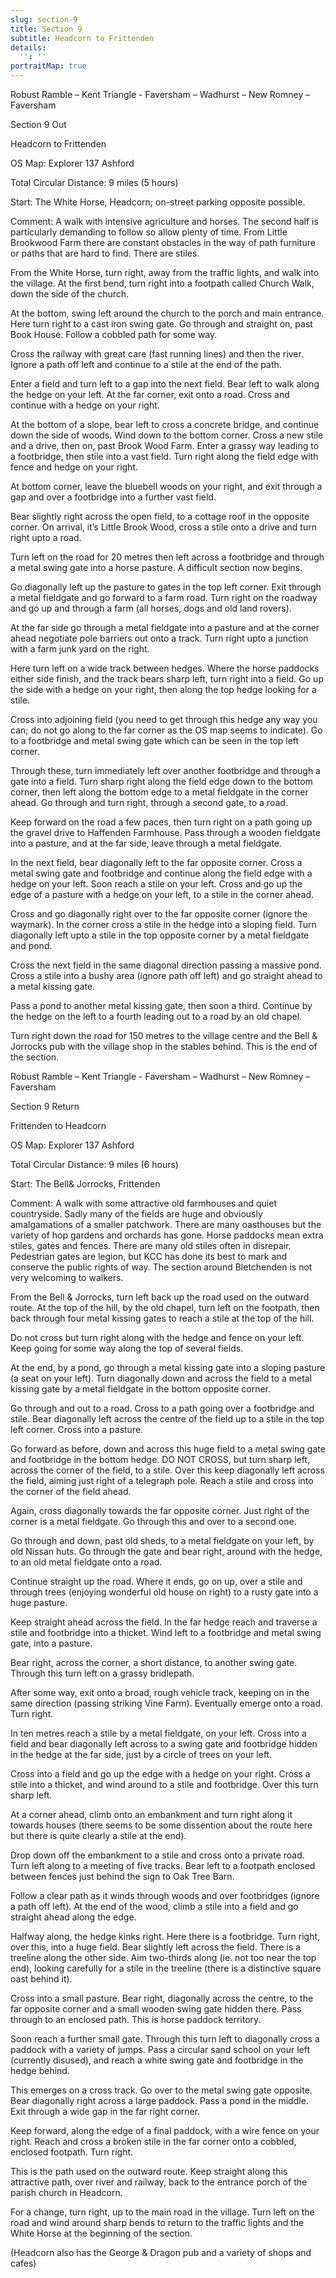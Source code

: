 ```yaml
---
slug: section-9
title: Section 9
subtitle: Headcorn to Frittenden
details:
  '': ''
portraitMap: true
---
```

Robust Ramble – Kent Triangle - Faversham – Wadhurst – New Romney – Faversham

Section 9 Out

Headcorn to Frittenden

OS Map: Explorer 137 Ashford

Total Circular Distance: 9 miles (5 hours)

Start: The White Horse, Headcorn; on-street parking opposite possible.

Comment: A walk with intensive agriculture and horses. The second half is particularly demanding to follow so allow plenty of time. From Little Brookwood Farm there are constant obstacles in the way of path furniture or paths that are hard to find. There are stiles.

From the White Horse, turn right, away from the traffic lights, and walk into the village. At the first bend, turn right into a footpath called Church Walk, down the side of the church.

At the bottom, swing left around the church to the porch and main entrance. Here turn right to a cast iron swing gate. Go through and straight on, past Book House. Follow a cobbled path for some way.

Cross the railway with great care (fast running lines) and then the river. Ignore a path off left and continue to a stile at the end of the path.

Enter a field and turn left to a gap into the next field. Bear left to walk along the hedge on your left. At the far corner, exit onto a road. Cross and continue with a hedge on your right.

At the bottom of a slope, bear left to cross a concrete bridge, and continue down the side of woods. Wind down to the bottom corner. Cross a new stile and a drive, then on, past Brook Wood Farm. Enter a grassy way leading to a footbridge, then stile into a vast field. Turn right along the field edge with fence and hedge on your right.

At bottom corner, leave the bluebell woods on your right, and exit through a gap and over a footbridge into a further vast field.

Bear slightly right across the open field, to a cottage roof in the opposite corner. On arrival, it’s Little Brook Wood, cross a stile onto a drive and turn right upto a road.

Turn left on the road for 20 metres then left across a footbridge and through a metal swing gate into a horse pasture. A difficult section now begins.

Go diagonally left up the pasture to gates in the top left corner. Exit through a metal fieldgate and go forward to a farm road. Turn right on the roadway and go up and through a farm (all horses, dogs and old land rovers).

At the far side go through a metal fieldgate into a pasture and at the corner ahead negotiate pole barriers out onto a track. Turn right upto a junction with a farm junk yard on the right.

Here turn left on a wide track between hedges. Where the horse paddocks either side finish, and the track bears sharp left, turn right into a field. Go up the side with a hedge on your right, then along the top hedge looking for a stile.

Cross into adjoining field (you need to get through this hedge any way you can; do not go along to the far corner as the OS map seems to indicate). Go to a footbridge and metal swing gate which can be seen in the top left corner.

Through these, turn immediately left over another footbridge and through a gate into a field. Turn sharp right along the field edge down to the bottom corner, then left along the bottom edge to a metal fieldgate in the corner ahead. Go through and turn right, through a second gate, to a road.

Keep forward on the road a few paces, then turn right on a path going up the gravel drive to Haffenden Farmhouse. Pass through a wooden fieldgate into a pasture, and at the far side, leave through a metal fieldgate.

In the next field, bear diagonally left to the far opposite corner. Cross a metal swing gate and footbridge and continue along the field edge with a hedge on your left. Soon reach a stile on your left. Cross and go up the edge of a pasture with a hedge on your left, to a stile in the corner ahead.

Cross and go diagonally right over to the far opposite corner (ignore the waymark). In the corner cross a stile in the hedge into a sloping field. Turn diagonally left upto a stile in the top opposite corner by a metal fieldgate and pond.

Cross the next field in the same diagonal direction passing a massive pond. Cross a stile into a bushy area (ignore path off left) and go straight ahead to a metal kissing gate.

Pass a pond to another metal kissing gate, then soon a third. Continue by the hedge on the left to a fourth leading out to a road by an old chapel.

Turn right down the road for 150 metres to the village centre and the Bell & Jorrocks pub with the village shop in the stables behind. This is the end of the section.

Robust Ramble – Kent Triangle - Faversham – Wadhurst – New Romney – Faversham

Section 9 Return

Frittenden to Headcorn

OS Map: Explorer 137 Ashford

Total Circular Distance: 9 miles (6 hours)

Start: The Bell& Jorrocks, Frittenden

Comment: A walk with some attractive old farmhouses and quiet countryside. Sadly many of the fields are huge and obviously amalgamations of a smaller patchwork. There are many oasthouses but the variety of hop gardens and orchards has gone. Horse paddocks mean extra stiles, gates and fences. There are many old stiles often in disrepair. Pedestrian gates are legion, but KCC has done its best to mark and conserve the public rights of way. The section around Bletchenden is not very welcoming to walkers.

From the Bell & Jorrocks, turn left back up the road used on the outward route. At the top of the hill, by the old chapel, turn left on the footpath, then back through four metal kissing gates to reach a stile at the top of the hill.

Do not cross but turn right along with the hedge and fence on your left. Keep going for some way along the top of several fields.

At the end, by a pond, go through a metal kissing gate into a sloping pasture (a seat on your left). Turn diagonally down and across the field to a metal kissing gate by a metal fieldgate in the bottom opposite corner.

Go through and out to a road. Cross to a path going over a footbridge and stile. Bear diagonally left across the centre of the field up to a stile in the top left corner. Cross into a pasture.

Go forward as before, down and across this huge field to a metal swing gate and footbridge in the bottom hedge. DO NOT CROSS, but turn sharp left, across the corner of the field, to a stile. Over this keep diagonally left across the field, aiming just right of a telegraph pole. Reach a stile and cross into the corner of the field ahead.

Again, cross diagonally towards the far opposite corner. Just right of the corner is a metal fieldgate. Go through this and over to a second one.

Go through and down, past old sheds, to a metal fieldgate on your left, by old Nissan huts. Go through the gate and bear right, around with the hedge, to an old metal fieldgate onto a road.

Continue straight up the road. Where it ends, go on up, over a stile and through trees (enjoying wonderful old house on right) to a rusty gate into a huge pasture.

Keep straight ahead across the field. In the far hedge reach and traverse a stile and footbridge into a thicket. Wind left to a footbridge and metal swing gate, into a pasture.

Bear right, across the corner, a short distance, to another swing gate. Through this turn left on a grassy bridlepath.

After some way, exit onto a broad, rough vehicle track, keeping on in the same direction (passing striking Vine Farm). Eventually emerge onto a road. Turn right.

In ten metres reach a stile by a metal fieldgate, on your left. Cross into a field and bear diagonally left across to a swing gate and footbridge hidden in the hedge at the far side, just by a circle of trees on your left.

Cross into a field and go up the edge with a hedge on your right. Cross a stile into a thicket, and wind around to a stile and footbridge. Over this turn sharp left.

At a corner ahead, climb onto an embankment and turn right along it towards houses (there seems to be some dissention about the route here but there is quite clearly a stile at the end).

Drop down off the embankment to a stile and cross onto a private road. Turn left along to a meeting of five tracks. Bear left to a footpath enclosed between fences just behind the sign to Oak Tree Barn.

Follow a clear path as it winds through woods and over footbridges (ignore a path off left). At the end of the wood, climb a stile into a field and go straight ahead along the edge.

Halfway along, the hedge kinks right. Here there is a footbridge. Turn right, over this, into a huge field. Bear slightly left across the field. There is a treeline along the other side. Aim two-thirds along (ie. not too near the top end), looking carefully for a stile in the treeline (there is a distinctive square oast behind it).

Cross into a small pasture. Bear right, diagonally across the centre, to the far opposite corner and a small wooden swing gate hidden there. Pass through to an enclosed path. This is horse paddock territory.

Soon reach a further small gate. Through this turn left to diagonally cross a paddock with a variety of jumps. Pass a circular sand school on your left (currently disused), and reach a white swing gate and footbridge in the hedge behind.

This emerges on a cross track. Go over to the metal swing gate opposite. Bear diagonally right across a large paddock. Pass a pond in the middle. Exit through a wide gap in the far right corner.

Keep forward, along the edge of a final paddock, with a wire fence on your right. Reach and cross a broken stile in the far corner onto a cobbled, enclosed footpath. Turn right.

This is the path used on the outward route. Keep straight along this attractive path, over river and railway, back to the entrance porch of the parish church in Headcorn.

For a change, turn right, up to the main road in the village. Turn left on the road and wind around sharp bends to return to the traffic lights and the White Horse at the beginning of the section.

(Headcorn also has the George & Dragon pub and a variety of shops and cafes)
